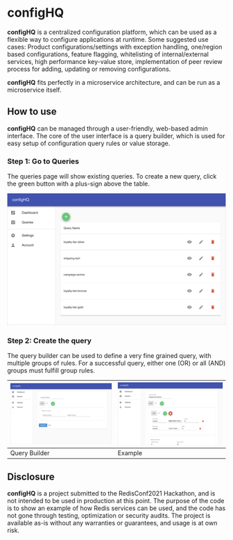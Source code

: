 # configHQ

**configHQ** is a centralized configuration platform, which can be used as a flexible way to configure applications at runtime. Some suggested use cases: Product configurations/settings with exception handling, one/region based configurations, feature flagging, whitelisting of internal/external services, high performance key-value store, implementation of peer review process for adding, updating or removing configurations.

**configHQ** fits perfectly in a microservice architecture, and can be run as a microservice itself.



## How to use
**configHQ** can be managed through a user-friendly, web-based admin interface. The core of the user interface is a query builder, which is used for easy setup of configuration query rules or value storage.

### Step 1: Go to Queries
The queries page will show existing queries. To create a new query, click the green button with a plus-sign above the table.

![Admin Page - Queries](images/Queries.png)

### Step 2: Create the query
The query builder can be used to define a very fine grained query, with multiple groups of rules. For a successful query, either one (OR) or all (AND) groups must fulfill group rules.


| ![Admin Page - Query](images/Query_blank.png) | ![Admin Page - Query](images/Query_example_2.png) |
| --------------------------------------------- | ------------------------------------------------- |
| Query Builder                                 | Example                                           |


## Disclosure   
**configHQ** is a project submitted to the RedisConf2021 Hackathon, and is not intended to be used in production at this point. The purpose of the code is to show an example of how Redis services can be used, and the code has not gone through testing, optimization or security audits. The project is available as-is without any warranties or guarantees, and usage is at own risk.

